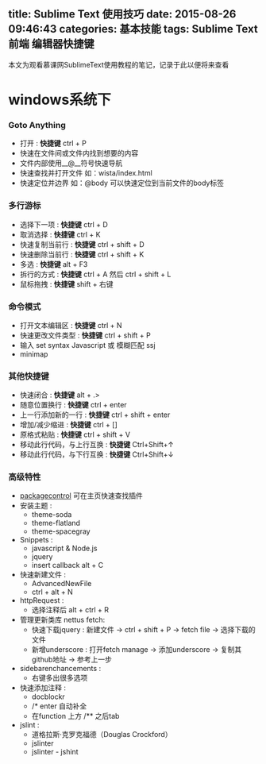 title: Sublime Text 使用技巧
date: 2015-08-26 09:46:43
categories: 基本技能
tags: Sublime Text 前端 编辑器快捷键
---

本文为观看慕课网SublimeText使用教程的笔记，记录于此以便将来查看

# windows系统下

### Goto Anything 
- 打开 : **快捷键** ctrl + P
- 快速在文件间或文件内找到想要的内容
- 文件内部使用__@__符号快速导航
- 快速查找并打开文件 如：wista/index.html
- 快速定位并边界 如：@body 可以快速定位到当前文件的body标签

### 多行游标 
- 选择下一项 : **快捷键** ctrl + D 
- 取消选择 : **快捷键** ctrl + K
- 快速复制当前行 : **快捷键** ctrl + shift + D
- 快速删除当前行 : **快捷键** ctrl + shift + K
- 多选 : **快捷键** alt + F3
- 拆行的方式 : **快捷键** ctrl + A 然后 ctrl + shift + L
- 鼠标拖拽 : **快捷键** shift + 右键

### 命令模式
- 打开文本编辑区 : **快捷键** ctrl + N
- 快速更改文件类型 : **快捷键** ctrl + shift + P
- 输入 set syntax Javascript 或 模糊匹配 ssj
- minimap

### 其他快捷键
- 快速闭合 : **快捷键** alt + .>
- 随意位置换行 : **快捷键** ctrl + enter
- 上一行添加新的一行 : **快捷键** ctrl + shift + enter 
- 增加/减少缩进 : **快捷键** ctrl + []
- 原格式粘贴 : **快捷键** ctrl + shift + V
- 移动此行代码，与上行互换 : **快捷键** Ctrl+Shift+↑
- 移动此行代码，与下行互换 : **快捷键** Ctrl+Shift+↓

### 高级特性
- [packagecontrol](http://packagecontrol.io/) 可在主页快速查找插件
- 安装主题 : 
	* theme-soda
	* theme-flatland
	* theme-spacegray
- Snippets :
	* javascript & Node.js 
	* jquery
	* insert callback alt + C
- 快速新建文件 :
	* AdvancedNewFile	
	* ctrl + alt + N
- httpRequest :
	* 选择注释后 alt + ctrl + R 
- 管理更新类库  nettus fetch:
	* 快速下载jquery : 新建文件 -> ctrl + shift + P -> fetch file -> 选择下载的文件
	* 新增underscore : 打开fetch manage -> 添加underscore -> 复制其github地址 -> 参考上一步
- sidebarenchancements :
	* 右键多出很多选项
- 快速添加注释 :
 	* docblockr
 	* /* enter 自动补全
 	* 在function 上方 /** 之后tab
 - jslint :
 	* 道格拉斯·克罗克福德（Douglas Crockford）
 	* jslinter
 	* jslinter - jshint


